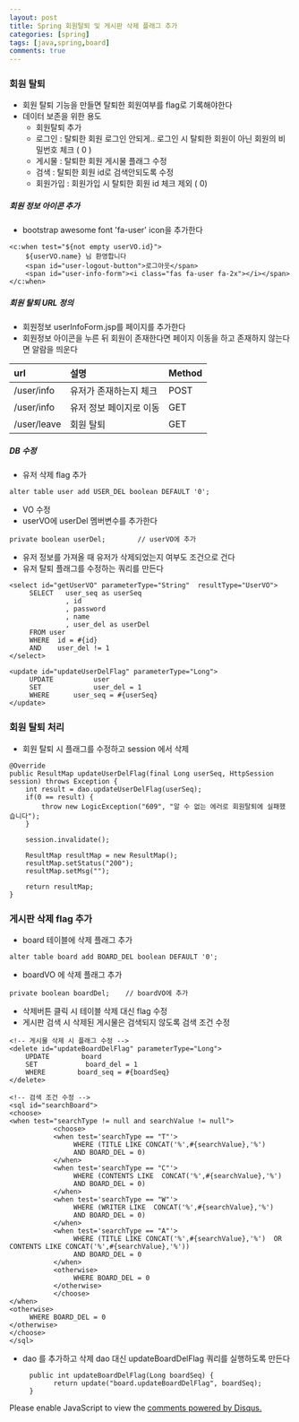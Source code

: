 ```yaml
---
layout: post
title: Spring 회원탈퇴 및 게시판 삭제 플래그 추가
categories: [spring]
tags: [java,spring,board]
comments: true
---
```

### 회원 탈퇴
- 회원 탈퇴 기능을 만들면 탈퇴한 회원여부를 flag로 기록해야한다
- 데이터 보존을 위한 용도
    - 회원탈퇴 추가
    - 로그인 : 탈퇴한 회원 로그인 안되게.. 로그인 시 탈퇴한 회원이 아닌 회원의 비밀번호 체크 ( 0 )
    - 게시물 : 탈퇴한 회원 게시물 플래그 수정
    - 검색 : 탈퇴한 회원 id로 검색안되도록 수정
    - 회원가입 : 회원가입 시 탈퇴한 회원 id 체크 제외 ( 0)

##### 회원 정보 아이콘 추가
- bootstrap awesome font 'fa-user' icon을 추가한다

~~~
<c:when test="${not empty userVO.id}">
    ${userVO.name} 님 환영합니다
    <span id="user-logout-button">로그아웃</span>
    <span id="user-info-form"><i class="fas fa-user fa-2x"></i></span>    
</c:when>
~~~

##### 회원 탈퇴 URL 정의
- 회원정보 userInfoForm.jsp를 페이지를 추가한다
- 회원정보 아이콘을 누른 뒤 회원이 존재한다면 페이지 이동을 하고 존재하지 않는다면 알람을 띄운다

|url|설명|Method|
|:----|:----|:-----|
|/user/info| 유저가 존재하는지 체크 |POST |
|/user/info| 유저 정보 페이지로 이동 | GET |
|/user/leave| 회원 탈퇴 | GET |

##### DB 수정
- 유저 삭제 flag 추가

~~~
alter table user add USER_DEL boolean DEFAULT '0';
~~~

- VO 수정
- userVO에 userDel 멤버변수를 추가한다

~~~
private boolean userDel;        // userVO에 추가
~~~
- 유저 정보를 가져올 때 유저가 삭제되었는지 여부도 조건으로 건다
- 유저 탈퇴 플래그를 수정하는 쿼리를 만든다

~~~
<select id="getUserVO" parameterType="String"  resultType="UserVO">
     SELECT   user_seq as userSeq
              , id
              , password
              , name
              , user_del as userDel
     FROM user
     WHERE  id = #{id}
     AND    user_del != 1
</select>

<update id="updateUserDelFlag" parameterType="Long">
     UPDATE          user
     SET             user_del = 1
     WHERE      user_seq = #{userSeq}
</update>  
~~~

### 회원 탈퇴 처리
- 회원 탈퇴 시 플래그를 수정하고 session 에서 삭제

~~~
@Override
public ResultMap updateUserDelFlag(final Long userSeq, HttpSession session) throws Exception {
    int result = dao.updateUserDelFlag(userSeq);
    if(0 == result) {
        throw new LogicException("609", "알 수 없는 에러로 회원탈퇴에 실패했습니다");    
    }
    
    session.invalidate();
    
    ResultMap resultMap = new ResultMap();
    resultMap.setStatus("200");
    resultMap.setMsg("");    
    
    return resultMap;
}
~~~

### 게시판 삭제 flag 추가

- board 테이블에 삭제 플래그 추가

~~~
alter table board add BOARD_DEL boolean DEFAULT '0';
~~~
- boardVO 에 삭제 플래그 추가

~~~
private boolean boardDel;    // boardVO에 추가
~~~

- 삭제버튼 클릭 시 테이블 삭제 대신 flag 수정
- 게시판 검색 시 삭제된 게시물은 검색되지 않도록 검색 조건 수정

~~~
<!-- 게시물 삭제 시 플래그 수정 -->
<delete id="updateBoardDelFlag" parameterType="Long">
    UPDATE        board
    SET            board_del = 1
    WHERE        board_seq = #{boardSeq}
</delete>

<!-- 검색 조건 수정 -->
<sql id="searchBoard">
<choose>
<when test="searchType != null and searchValue != null">
           <choose>
           <when test='searchType == "T"'>
                WHERE (TITLE LIKE CONCAT('%',#{searchValue},'%')
                AND BOARD_DEL = 0)
           </when>
           <when test='searchType == "C"'>
                WHERE (CONTENTS LIKE  CONCAT('%',#{searchValue},'%')
                AND BOARD_DEL = 0)
           </when>
           <when test='searchType == "W"'>
                WHERE (WRITER LIKE  CONCAT('%',#{searchValue},'%')
                AND BOARD_DEL = 0)
           </when>
           <when test='searchType == "A"'>
                WHERE (TITLE LIKE CONCAT('%',#{searchValue},'%')  OR CONTENTS LIKE CONCAT('%',#{searchValue},'%'))
                AND BOARD_DEL = 0
           </when>
           <otherwise>
                WHERE BOARD_DEL = 0
           </otherwise>
           </choose>
</when>
<otherwise>
     WHERE BOARD_DEL = 0
</otherwise>
</choose>
</sql>

~~~

- dao 를 추가하고 삭제 dao 대신 updateBoardDelFlag 쿼리를 실행하도록 만든다

~~~
     public int updateBoardDelFlag(Long boardSeq) {
           return update("board.updateBoardDelFlag", boardSeq);
     }
~~~

<div id="disqus_thread"></div>
<script>

/**
*  RECOMMENDED CONFIGURATION VARIA*BLES: EDIT AND UNCOMMENT THE SECTION BELOW TO INSERT DYNAMIC VALUES FROM YOUR PLATFORM OR CMS.
*  LEARN WHY DEFINING THESE VARIABLES IS IMPORTANT: https://disqus.com/admin/universalcode/#configuration-variables*/
/*
var disqus_config = function () {
this.page.url = PAGE_URL;  // Replace PAGE_URL with your page's canonical URL variable
this.page.identifier = PAGE_IDENTIFIER; // Replace PAGE_IDENTIFIER with your page's unique identifier variable
};
*/
(function() { // DON'T EDIT BELOW THIS LINE
var d = document, s = d.createElement('script');
s.src = 'https://parkwonhui.disqus.com/embed.js';
s.setAttribute('data-timestamp', +new Date());
(d.head || d.body).appendChild(s);
})();
</script>
<noscript>Please enable JavaScript to view the <a href="https://disqus.com/?ref_noscript">comments powered by Disqus.</a></noscript>